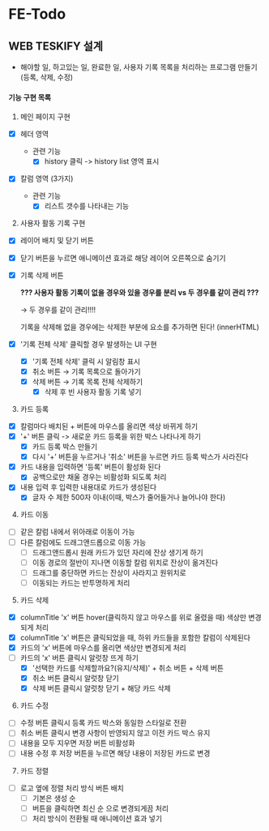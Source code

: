 # FE-Todo

## WEB TESKIFY 설계

- 해야할 일, 하고있는 일, 완료한 일, 사용자 기록 목록을 처리하는 프로그램 만들기(등록, 삭제, 수정)

#### 기능 구현 목록

1. 메인 페이지 구현

- [x] 헤더 영역

  - 관련 기능
    - [x] history 클릭 -> history list 영역 표시

- [x] 칼럼 영역 (3가지)
  - 관련 기능
    - [x] 리스트 갯수를 나타내는 기능

2. 사용자 활동 기록 구현

- [x] 레이어 배치 및 닫기 버튼
- [x] 닫기 버튼을 누르면 애니메이션 효과로 해당 레이어 오른쪽으로 숨기기
- [x] 기록 삭제 버튼

  **??? 사용자 활동 기록이 없을 경우와 있을 경우를 분리 vs 두 경우를 같이 관리 ???**

  &rarr; 두 경우를 같이 관리!!!!

  기록을 삭제해 없을 경우에는 삭제한 부분에 요소를 추가하면 된다! (innerHTML)

- [x] '기록 전체 삭제' 클릭할 경우 발생하는 UI 구현
  - [x] '기록 전체 삭제' 클릭 시 알림창 표시
  - [x] 취소 버튼 &rarr; 기록 목록으로 돌아가기
  - [x] 삭제 버튼 &rarr; 기록 목록 전체 삭제하기
    - [x] 삭제 후 빈 사용자 활동 기록 넣기

3. 카드 등록

- [x] 칼럼마다 배치된 + 버튼에 마우스를 올리면 색상 바뀌게 하기
- [x] '+' 버튼 클릭 -> 새로운 카드 등록을 위한 박스 나타나게 하기
  - [x] 카드 등록 박스 만들기
  - [x] 다시 '+' 버튼을 누르거나 '취소' 버튼을 누르면 카드 등록 박스가 사라진다
- [x] 카드 내용을 입력하면 '등록' 버튼이 활성화 된다
  - [x] 공백으로만 채울 경우는 비활성화 되도록 처리
- [x] 내용 입력 후 입력한 내용대로 카드가 생성된다
  - [x] 글자 수 제한 500자 이내(이때, 박스가 줄어들거나 늘어나야 한다)

4. 카드 이동

- [ ] 같은 칼럼 내에서 위아래로 이동이 가능
- [ ] 다른 칼럼에도 드래그앤드롭으로 이동 가능
  - [ ] 드래그앤드롭시 원래 카드가 있던 자리에 잔상 생기게 하기
  - [ ] 이동 경로의 절반이 지나면 이동할 칼럼 위치로 잔상이 옮겨진다
  - [ ] 드래그를 중단하면 카드는 잔상이 사라지고 원위치로
  - [ ] 이동되는 카드는 반투명하게 처리

5. 카드 삭제

- [x] columnTitle 'x' 버튼 hover(클릭하지 않고 마우스를 위로 올렸을 때) 색상만 변경되게 처리
- [x] columnTitle 'x' 버튼은 클릭되었을 때, 하위 카드들을 포함한 칼럼이 삭제된다
- [x] 카드의 'x' 버튼에 마우스를 올리면 색상만 변경되게 처리
- [ ] 카드의 'x' 버튼 클릭시 알럿창 뜨게 하기
  - [x] '선택한 카드를 삭제할까요?(유지/삭제)' + 취소 버튼 + 삭제 버튼
  - [x] 취소 버튼 클릭시 알럿창 닫기
  - [x] 삭제 버튼 클릭시 알럿창 닫기 + 해당 카드 삭제

6. 카드 수정

- [ ] 수정 버튼 클릭시 등록 카드 박스와 동일한 스타일로 전환
- [ ] 취소 버튼 클릭시 변경 사항이 반영되지 않고 이전 카드 박스 유지
- [ ] 내용을 모두 지우면 저장 버튼 비활성화
- [ ] 내용 수정 후 저장 버튼을 누르면 해당 내용이 저장된 카드로 변경

7. 카드 정렬

- [ ] 로고 옆에 정렬 처리 방식 버튼 배치
  - [ ] 기본은 생성 순
  - [ ] 버튼을 클릭하면 최신 순 으로 변경되게끔 처리
  - [ ] 처리 방식이 전환될 때 애니메이션 효과 넣기
